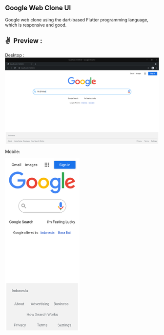## Google Web Clone UI
Google web clone using the dart-based Flutter programming language, which is responsive and good.

## ✌&ensp;Preview :
Desktop :
<img src="https://raw.githubusercontent.com/mrbrelax/google_web_clone/main/screenshoot/google_web_clone.png?token=AIC5AHBU7KHJIB7UQSBYQH3A72742">

Mobile:

<img src="https://raw.githubusercontent.com/mrbrelax/google_web_clone/main/screenshoot/google_web_clone_hp.png?token=AIC5AHD7XVTS3WNN35TFPB3A73DF4">
